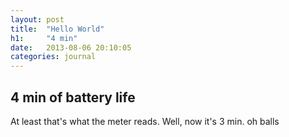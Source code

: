 ```yaml
---
layout: post
title:  "Hello World"
h1:     "4 min"
date:   2013-08-06 20:10:05
categories: journal
---
```

## 4 min of battery life

At least that's what the meter reads. Well, now it's 3 min. oh balls